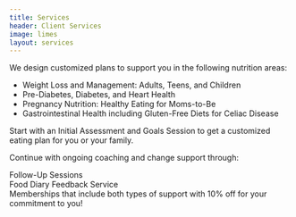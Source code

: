 ```yaml
---
title: Services
header: Client Services
image: limes
layout: services
---
```


We design customized plans to support you in the following nutrition areas: 

* Weight Loss and Management: Adults, Teens, and Children
* Pre-Diabetes, Diabetes, and Heart Health
* Pregnancy Nutrition: Healthy Eating for Moms-to-Be
* Gastrointestinal Health including Gluten-Free Diets for Celiac Disease

<i class="fa fa-playcircle"> </i>Start with an Initial Assessment and Goals Session to get a customized eating plan for you or your family.

Continue with ongoing coaching and change support through:

<i class="fa fa-comments"> </i> Follow-Up Sessions<br>
<i class="fa fa-book"> </i> Food Diary Feedback Service <br>
<i class="fa fa-calendar"> </i> Memberships that include both types of support with 10% off for your commitment to you!
